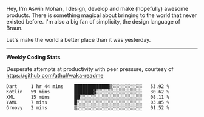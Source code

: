 Hey, I'm Aswin Mohan, I design, develop and make (hopefully) awesome products. There is something magical about bringing to the world that never existed before. I'm also a big fan of simplicity, the design language of Braun. 

Let's make the world a better place than it was yesterday.

<hr />

**Weekly Coding Stats**

Desperate attempts at productivity with peer pressure, courtesy of https://github.com/athul/waka-readme

<!--START_SECTION:waka-->
```text
Dart     1 hr 44 mins    █████████████▒░░░░░░░░░░░   53.92 % 
Kotlin   59 mins         ███████▓░░░░░░░░░░░░░░░░░   30.62 % 
XML      15 mins         ██░░░░░░░░░░░░░░░░░░░░░░░   08.11 % 
YAML     7 mins          █░░░░░░░░░░░░░░░░░░░░░░░░   03.85 % 
Groovy   2 mins          ▒░░░░░░░░░░░░░░░░░░░░░░░░   01.52 % 
```
<!--END_SECTION:waka-->

